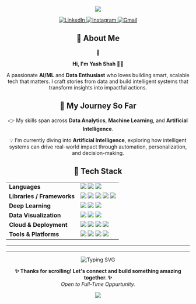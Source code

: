 <!-- 🎨 Header Banner -->
<p align="center">
  <img src="https://capsule-render.vercel.app/api?type=waving&color=0:aa00ff,33:ff4fcb,66:ff758c,100:ffd700&height=200&section=header&text=Hi%2C%20I'm%20Yash%20Shah%20👋&fontSize=50&animation=scaleIn&fontAlignY=35&desc=AI/ML%20%2C%20Data%20Enthusiast&descSize=20&descAlignY=55&descAlign=50" />
</p>

<!-- 🌐 Social Icons -->
<p align="center">
  <a href="https://www.linkedin.com/in/shah-yash24/">
    <img src="https://img.shields.io/badge/linkedin-%230077B5.svg?&style=for-the-badge&logo=linkedin&logoColor=white" alt="LinkedIn" />
  </a>
  <a href="https://www.instagram.com/y_s9009/">
    <img src="https://img.shields.io/badge/instagram-%23E4405F.svg?&style=for-the-badge&logo=instagram&logoColor=white" alt="Instagram" />
  </a>
  <a href="mailto:24shahyash@gmail.com">
    <img src="https://img.shields.io/badge/-gmail-c14438?style=for-the-badge&logo=Gmail&logoColor=white" alt="Gmail" />
  </a>
</p>



<!-- 👨‍💻 About Me -->
<h2 align="center">🚀 About Me</h2>

<p align="center">👋</p>
<p align="center"><strong>Hi, I'm Yash Shah 👨‍💻</strong></p>
<p align="center">
  A passionate <strong>AI/ML</strong> and <strong>Data Enthusiast</strong> who loves building smart, scalable tech that matters.
  I craft stories from data and build intelligent systems that transform insights into impactful actions.
</p>
<h2 align="center">🌟 My Journey So Far</h2>

<p align="center">👉 My skills span across <strong>Data Analytics</strong>, <strong>Machine Learning</strong>, and <strong>Artificial Intelligence</strong>.</p>

<p align="center">💡 I'm currently diving into <strong>Artificial Intelligence</strong>, exploring how intelligent systems can drive real-world impact through automation, personalization, and decision-making.</p>




<!-- 🧠 Tech Stack -->
<h2 align="center">🧠 Tech Stack </h2>

<div align="center">

<table>
  <tr>
    <td><b>Languages</b></td>
    <td>
      <img src="https://img.shields.io/badge/Python-3776AB?style=for-the-badge&logo=python&logoColor=white"/>
      <img src="https://img.shields.io/badge/R-276DC3?style=for-the-badge&logo=r&logoColor=white"/>
      <img src="https://img.shields.io/badge/SQL-336791?style=for-the-badge&logo=postgresql&logoColor=white"/>
    </td>
  </tr>
  <tr>
    <td><b>Libraries / Frameworks</b></td>
    <td>
      <img src="https://img.shields.io/badge/Numpy-013243?style=for-the-badge&logo=numpy&logoColor=white"/>
      <img src="https://img.shields.io/badge/Pandas-150458?style=for-the-badge&logo=pandas&logoColor=white"/>
      <img src="https://img.shields.io/badge/Scikit--Learn-F7931E?style=for-the-badge&logo=scikit-learn&logoColor=black"/>
      <img src="https://img.shields.io/badge/Matplotlib-11557C?style=for-the-badge&logo=matplotlib&logoColor=white"/>
      <img src="https://img.shields.io/badge/Seaborn-8EB5C2?style=for-the-badge&logoColor=black"/>
    </td>
  </tr>
  <tr>
    <td><b>Deep Learning</b></td>
    <td>
      <img src="https://img.shields.io/badge/TensorFlow-FF6F00?style=for-the-badge&logo=tensorflow&logoColor=white"/>
      <img src="https://img.shields.io/badge/Keras-D00000?style=for-the-badge&logo=keras&logoColor=white"/>
      <img src="https://img.shields.io/badge/PyTorch-EE4C2C?style=for-the-badge&logo=pytorch&logoColor=white"/>
    </td>
  </tr>
  <tr>
    <td><b>Data Visualization</b></td>
    <td>
      <img src="https://img.shields.io/badge/Plotly-3F4F75?style=for-the-badge&logo=plotly&logoColor=white"/>
      <img src="https://img.shields.io/badge/PowerBI-F2C811?style=for-the-badge&logo=powerbi&logoColor=black"/>
      <img src="https://img.shields.io/badge/Tableau-E97627?style=for-the-badge&logo=tableau&logoColor=white"/>
    </td>
  </tr>
  <tr>
    <td><b>Cloud & Deployment</b></td>
    <td>
      <img src="https://img.shields.io/badge/AWS-232F3E?style=for-the-badge&logo=amazon-aws&logoColor=white"/>
      <img src="https://img.shields.io/badge/GCP-4285F4?style=for-the-badge&logo=google-cloud&logoColor=white"/>
      <img src="https://img.shields.io/badge/Heroku-430098?style=for-the-badge&logo=heroku&logoColor=white"/>
      <img src="https://img.shields.io/badge/Docker-2496ED?style=for-the-badge&logo=docker&logoColor=white"/>
    </td>
  </tr>
  <tr>
    <td><b>Tools & Platforms</b></td>
    <td>
      <img src="https://img.shields.io/badge/Jupyter-F37626?style=for-the-badge&logo=jupyter&logoColor=white"/>
      <img src="https://img.shields.io/badge/Google%20Colab-F9AB00?style=for-the-badge&logo=googlecolab&logoColor=black"/>
      <img src="https://img.shields.io/badge/VS%20Code-007ACC?style=for-the-badge&logo=visual-studio-code&logoColor=white"/>
      <img src="https://img.shields.io/badge/Git-F05032?style=for-the-badge&logo=git&logoColor=white"/>
    </td>
  </tr>
</table>

</div>

---


---

<!-- 🔁 Typing Slogan -->
<p align="center">
  <img src="https://readme-typing-svg.herokuapp.com?font=Fira+Code&duration=2500&pause=1000&center=true&vCenter=true&color=F75C7E&width=435&lines=Code.+Learn.+Create.+Repeat." alt="Typing SVG" />
</p>

<!-- 🙏 Thank You Note -->
<p align="center">
  <strong>✨ Thanks for scrolling! Let's connect and build something amazing together. ✨</strong><br/>
  <em>Open to Full-Time Oppurtunity.</em>
</p>

<!-- 🎯 Footer Banner -->
<p align="center">
  <img src="https://capsule-render.vercel.app/api?type=waving&color=0:aa00ff,33:ff4fcb,66:ff758c,100:ffd700&height=100&section=footer"/>
</p>
